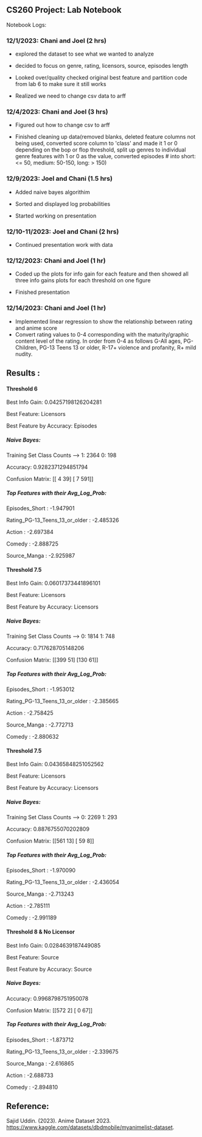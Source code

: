 ## CS260 Project: Lab Notebook
Notebook Logs:

### 12/1/2023: Chani and Joel (2 hrs)

- explored the dataset to see what we wanted to analyze

- decided to focus on genre, rating, licensors, source, episodes length

- Looked over/quality checked original best feature and partition code from lab 6 to make sure it still works

- Realized we need to change csv data to arff


### 12/4/2023: Chani and Joel (3 hrs)

- Figured out how to change csv to arff

- Finished cleaning up data(removed blanks, deleted feature columns not being used, converted score column to 'class' and made it 1 or 0 depending on the bop or flop threshold, split up genres to individual genre features with 1 or 0 as the value, converted episodes # into short: <= 50, medium: 50-150, long: > 150)


### 12/9/2023: Joel and Chani (1.5 hrs)

- Added naive bayes algorithim

- Sorted and displayed log probabilities 

- Started working on presentation


### 12/10-11/2023: Joel and Chani (2 hrs)

- Continued presentation work with data


### 12/12/2023: Chani and Joel (1 hr)

- Coded up the plots for info gain for each feature and then showed all three info gains plots for each threshold on one figure

- Finished presentation

### 12/14/2023: Chani and Joel (1 hr)

- Implemented linear regression to show the relationship between rating and anime score
- Convert rating values to 0-4 corresponding with the maturity/graphic content level of the rating. In order from 0-4 as follows G-All ages, PG-Children, PG-13 Teens 13 or older, R-17+ violence and profanity, R+ mild nudity.


## Results :

#### Threshold 6

Best Info Gain: 0.04257198126204281

Best Feature:  Licensors

Best Feature by Accuracy:  Episodes


##### Naive Bayes:

Training Set Class Counts -->    1: 2364    0: 198

Accuracy: 0.9282371294851794

Confusion Matrix:
[[  4  39]
 [  7 591]]


##### Top Features with their Avg_Log_Prob:

Episodes_Short :                          -1.947901

Rating_PG-13_Teens_13_or_older :         -2.485326

Action :                                 -2.697384

Comedy :                                 -2.888725

Source_Manga :                           -2.925987


#### Threshold 7.5

Best Info Gain: 0.06017373441896101

Best Feature:  Licensors

Best Feature by Accuracy:  Licensors


##### Naive Bayes:

Training Set Class Counts -->  0:  1814    1: 748

Accuracy: 0.717628705148206

Confusion Matrix:
[[399  51]
 [130  61]]


##### Top Features with their Avg_Log_Prob:

Episodes_Short :                          -1.953012

Rating_PG-13_Teens_13_or_older :          -2.385665

Action :                                  -2.758425

Source_Manga :                            -2.772713

Comedy :                                  -2.880632


#### Threshold 7.5

Best Info Gain: 0.04365848251052562

Best Feature:  Licensors

Best Feature by Accuracy:  Licensors


##### Naive Bayes:

Training Set Class Counts --> 0:    2269     1:     293

Accuracy: 0.8876755070202809

Confusion Matrix:
[[561  13]
 [ 59   8]]

##### Top Features with their Avg_Log_Prob:

Episodes_Short :                          -1.970090

Rating_PG-13_Teens_13_or_older :          -2.436054

Source_Manga :                            -2.713243

Action :                                  -2.785111

Comedy :                                  -2.991189



#### Threshold 8 & No Licensor

Best Info Gain: 0.0284639187449085

Best Feature:  Source

Best Feature by Accuracy:  Source

##### Naive Bayes:

Accuracy: 0.9968798751950078

Confusion Matrix:
[[572   2]
 [  0  67]]

##### Top Features with their Avg_Log_Prob:

Episodes_Short :                          -1.873712

Rating_PG-13_Teens_13_or_older :          -2.339675

Source_Manga :                            -2.616865

Action :                                  -2.688733

Comedy :                                  -2.894810


## Reference:

Sajid Uddin. (2023). Anime Dataset 2023. https://www.kaggle.com/datasets/dbdmobile/myanimelist-dataset.